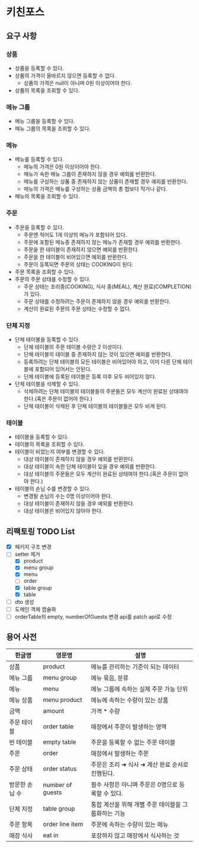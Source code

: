 # 키친포스

## 요구 사항

### 상품

- 상품을 등록할 수 있다.
- 상품의 가격이 올바르지 않으면 등록할 수 없다.
    - 상품의 가격은 null이 아니며 0원 이상이어야 한다.
- 상품의 목록을 조회할 수 있다.

### 메뉴 그룹

- 메뉴 그룹을 등록할 수 있다.
- 메뉴 그룹의 목록을 조회할 수 있다.

### 메뉴

- 메뉴를 등록할 수 있다.
    - 메뉴의 가격은 0원 이상이어야 한다.
    - 메뉴가 속한 메뉴 그룹이 존재하지 않을 경우 예외를 반환한다.
    - 메뉴를 구성하는 상품 중 존재하지 않는 상품이 존재할 경우 예외를 반환한다.
    - 메뉴의 가격은 메뉴를 구성하는 상품 금액의 총 합보다 작거나 같다.
- 메뉴의 목록을 조회할 수 있다.

### 주문

- 주문을 등록할 수 있다.
    - 주문엔 적어도 1개 이상의 메뉴가 포함되어 있다.
    - 주문에 포함된 메뉴중 존재하지 않는 메뉴가 존재할 경우 예외를 반환한다.
    - 주문을 한 테이블이 존재하지 않으면 예외를 반환한다.
    - 주문을 한 테이블이 비어있으면 예외를 반환한다.
    - 주문이 등록되면 주문의 상태는 COOKING이 된다.
- 주문 목록을 조회할 수 있다.
- 주문의 주문 상태를 수정할 수 있다.
    - 주문 상태는 조리중(COOKING), 식사 중(MEAL), 계산 완료(COMPLETION)가 있다.
    - 주문 상태를 수정하려는 주문이 존재하지 않을 경우 예외를 반환한다.
    - 계산이 완료된 주문의 주문 상태는 수정할 수 없다.

### 단체 지정

- 단체 테이블을 등록할 수 있다.
    - 단체 테이블의 주문 테이블 수량은 2 이상이다.
    - 단체 테이블의 테이블 중 존재하지 않는 것이 있으면 예외를 반환한다.
    - 등록하려는 단체 테이블의 모든 테이블은 비어있어야 하고, 이미 다른 단체 테이블에 포함되어 있어서는 안된다.
    - 단체 테이블에 등록된 테이블은 등록 이후 모두 비어있지 않다.
- 단체 테이블을 삭제할 수 있다.
    - 삭제하려는 단체 테이블의 테이블들의 주문들은 모두 계산이 완료된 상태여야 한다.(혹은 주문이 없어야 한다.)
    - 단체 테이블이 삭제된 후 단체 테이블의 테이블들은 모두 비게 된다.

### 테이블

- 테이블을 등록할 수 있다.
- 테이블의 목록을 조회할 수 있다.
- 테이블이 비었는지 여부를 변경할 수 있다.
    - 대상 테이블이 존재하지 않을 경우 예외를 반환한다.
    - 대상 테이블이 속한 단체 테이블이 있을 경우 예외를 반환한다.
    - 대상 테이블의 주문들은 모두 계산이 완료된 상태여야 한다.(혹은 주문이 없어야 한다.)
- 테이블의 손님 수를 변경할 수 있다.
    - 변경될 손님의 수는 0명 이상이어야 한다.
    - 대상 테이블이 존재하지 않을 경우 예외를 반환한다.
    - 대상 테이블은 비어있지 않아야 한다.

## 리팩토링 TODO List

- [x] 패키지 구조 변경
- [ ] setter 제거
    - [x] product
    - [x] menu group
    - [x] menu
    - [ ] order
    - [x] table group
    - [x] table
- [ ] dto 생성
- [ ] 도메인 객체 캡슐화
- [ ] orderTable의 empty, numberOfGuests 변경 api를 patch api로 수정

## 용어 사전

| 한글명      | 영문명              | 설명                            |
|----------|------------------|-------------------------------|
| 상품       | product          | 메뉴를 관리하는 기준이 되는 데이터           |
| 메뉴 그룹    | menu group       | 메뉴 묶음, 분류                     |
| 메뉴       | menu             | 메뉴 그룹에 속하는 실제 주문 가능 단위        |
| 메뉴 상품    | menu product     | 메뉴에 속하는 수량이 있는 상품             |
| 금액       | amount           | 가격 * 수량                       |
| 주문 테이블   | order table      | 매장에서 주문이 발생하는 영역              |
| 빈 테이블    | empty table      | 주문을 등록할 수 없는 주문 테이블           |
| 주문       | order            | 매장에서 발생하는 주문                  |
| 주문 상태    | order status     | 주문은 조리 ➜ 식사 ➜ 계산 완료 순서로 진행된다. |
| 방문한 손님 수 | number of guests | 필수 사항은 아니며 주문은 0명으로 등록할 수 있다. |
| 단체 지정    | table group      | 통합 계산을 위해 개별 주문 테이블을 그룹화하는 기능 |
| 주문 항목    | order line item  | 주문에 속하는 수량이 있는 메뉴             |
| 매장 식사    | eat in           | 포장하지 않고 매장에서 식사하는 것           |
